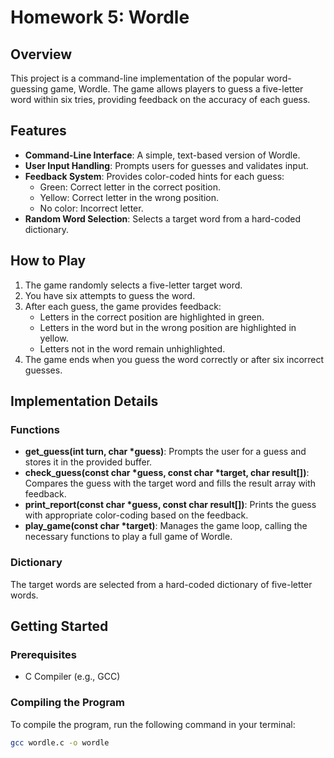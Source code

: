 # Homework 5: Wordle

## Overview

This project is a command-line implementation of the popular word-guessing game, Wordle. The game allows players to guess a five-letter word within six tries, providing feedback on the accuracy of each guess.

## Features

- **Command-Line Interface**: A simple, text-based version of Wordle.
- **User Input Handling**: Prompts users for guesses and validates input.
- **Feedback System**: Provides color-coded hints for each guess:
  - Green: Correct letter in the correct position.
  - Yellow: Correct letter in the wrong position.
  - No color: Incorrect letter.
- **Random Word Selection**: Selects a target word from a hard-coded dictionary.

## How to Play

1. The game randomly selects a five-letter target word.
2. You have six attempts to guess the word.
3. After each guess, the game provides feedback:
   - Letters in the correct position are highlighted in green.
   - Letters in the word but in the wrong position are highlighted in yellow.
   - Letters not in the word remain unhighlighted.
4. The game ends when you guess the word correctly or after six incorrect guesses.

## Implementation Details

### Functions

- **get_guess(int turn, char *guess)**: Prompts the user for a guess and stores it in the provided buffer.
- **check_guess(const char *guess, const char *target, char result[])**: Compares the guess with the target word and fills the result array with feedback.
- **print_report(const char *guess, const char result[])**: Prints the guess with appropriate color-coding based on the feedback.
- **play_game(const char *target)**: Manages the game loop, calling the necessary functions to play a full game of Wordle.

### Dictionary

The target words are selected from a hard-coded dictionary of five-letter words.

## Getting Started

### Prerequisites

- C Compiler (e.g., GCC)

### Compiling the Program

To compile the program, run the following command in your terminal:
```sh
gcc wordle.c -o wordle
